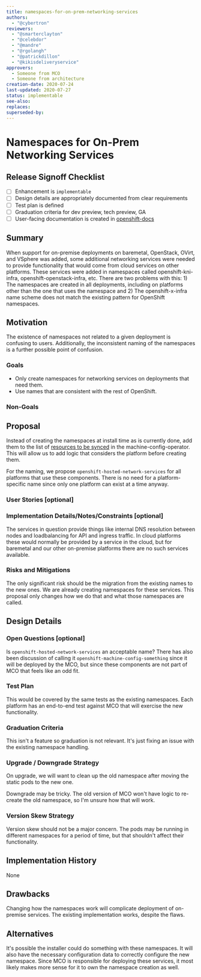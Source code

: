 ```yaml
---
title: namespaces-for-on-prem-networking-services
authors:
  - "@cybertron"
reviewers:
  - "@smarterclayton"
  - "@celebdor"
  - "@mandre"
  - "@rgolangh"
  - "@patrickdillon"
  - "@kikisdeliveryservice"
approvers:
  - Someone from MCO
  - Someone from architecture
creation-date: 2020-07-24
last-updated: 2020-07-27
status: implementable
see-also:
replaces:
superseded-by:
---
```


# Namespaces for On-Prem Networking Services

## Release Signoff Checklist

- [ ] Enhancement is `implementable`
- [ ] Design details are appropriately documented from clear requirements
- [ ] Test plan is defined
- [ ] Graduation criteria for dev preview, tech preview, GA
- [ ] User-facing documentation is created in [openshift-docs](https://github.com/openshift/openshift-docs/)

## Summary

When support for on-premise deployments on baremetal, OpenStack, OVirt, and
VSphere was added, some additional networking services were needed to provide
functionality that would come from cloud services on other platforms. These
services were added in namespaces called openshift-kni-infra,
openshift-openstack-infra, etc. There are two problems with this: 1) The
namespaces are created in all deployments, including on platforms other
than the one that uses the namespace and 2) The openshift-x-infra name scheme
does not match the existing pattern for OpenShift namespaces.

## Motivation

The existence of namespaces not related to a given deployment is confusing to
users. Additionally, the inconsistent naming of the namespaces is a further
possible point of confusion.

### Goals

- Only create namespaces for networking services on deployments that need them.
- Use names that are consistent with the rest of OpenShift.

### Non-Goals

## Proposal

Instead of creating the namespaces at install time as is currently done, add
them to the list of
[resources to be synced](https://github.com/openshift/machine-config-operator/blob/master/pkg/operator/sync.go)
in the machine-config-operator. This will allow us to add logic that considers
the platform before creating them.

For the naming, we propose `openshift-hosted-network-services` for all
platforms that use these components. There is no need for a platform-specific
name since only one platform can exist at a time anyway.

### User Stories [optional]

### Implementation Details/Notes/Constraints [optional]

The services in question provide things like internal DNS resolution between
nodes and loadbalancing for API and ingress traffic. In cloud platforms these
would normally be provided by a service in the cloud, but for baremetal and
our other on-premise platforms there are no such services available.

### Risks and Mitigations

The only significant risk should be the migration from the existing names
to the new ones. We are already creating namespaces for these services.
This proposal only changes how we do that and what those namespaces are
called.

## Design Details

### Open Questions [optional]

Is `openshift-hosted-network-services` an acceptable name? There has also been
discussion of calling it `openshift-machine-config-something` since it will be
deployed by the MCO, but since these components are not part of MCO that feels
like an odd fit.

### Test Plan

This would be covered by the same tests as the existing namespaces. Each
platform has an end-to-end test against MCO that will exercise the new
functionality.

### Graduation Criteria

This isn't a feature so graduation is not relevant. It's just fixing an
issue with the existing namespace handling.

### Upgrade / Downgrade Strategy

On upgrade, we will want to clean up the old namespace after moving the static
pods to the new one.

Downgrade may be tricky. The old version of MCO won't have logic to re-create
the old namespace, so I'm unsure how that will work.

### Version Skew Strategy

Version skew should not be a major concern. The pods may be running in
different namespaces for a period of time, but that shouldn't affect their
functionality.

## Implementation History

None

## Drawbacks

Changing how the namespaces work will complicate deployment of on-premise
services. The existing implementation works, despite the flaws.

## Alternatives

It's possible the installer could do something with these namespaces. It will
also have the necessary configuration data to correctly configure the new
namespace. Since MCO is responsible for deploying these services, it most
likely makes more sense for it to own the namespace creation as well.

